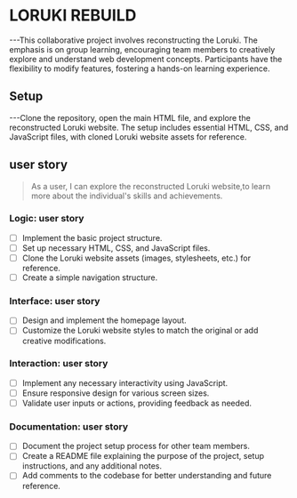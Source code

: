 # LORUKI REBUILD

---This collaborative project involves reconstructing the Loruki. The emphasis
is on group learning, encouraging team members to creatively explore and
understand web development concepts. Participants have the flexibility to modify
features, fostering a hands-on learning experience.

## Setup

---Clone the repository, open the main HTML file, and explore the reconstructed
Loruki website. The setup includes essential HTML, CSS, and JavaScript files,
with cloned Loruki website assets for reference.

## user story

> As a user, I can explore the reconstructed Loruki website,to learn more about
> the individual's skills and achievements.

### Logic: user story

- [ ] Implement the basic project structure.
- [ ] Set up necessary HTML, CSS, and JavaScript files.
- [ ] Clone the Loruki website assets (images, stylesheets, etc.) for reference.
- [ ] Create a simple navigation structure.

### Interface: user story

- [ ] Design and implement the homepage layout.
- [ ] Customize the Loruki website styles to match the original or add creative
      modifications.

### Interaction: user story

- [ ] Implement any necessary interactivity using JavaScript.
- [ ] Ensure responsive design for various screen sizes.
- [ ] Validate user inputs or actions, providing feedback as needed.

### Documentation: user story

- [ ] Document the project setup process for other team members.
- [ ] Create a README file explaining the purpose of the project, setup
      instructions, and any additional notes.
- [ ] Add comments to the codebase for better understanding and future
      reference.

